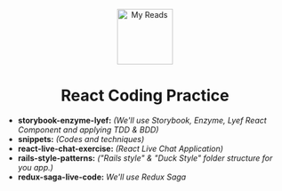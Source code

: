 <p align="center"><a target="\_blank" href="https://github.com/filipenatanael/react-coding-practice"><img width="100" src="https://cdn2.iconfinder.com/data/icons/designer-skills/128/react-512.png" alt="My Reads"></a></p>

<h1 align="center">React Coding Practice</h1>

- **storybook-enzyme-lyef:** *(We'll use Storybook, Enzyme, Lyef React Component and applying TDD & BDD)*
- **snippets:** *(Codes and techniques)*
- **react-live-chat-exercise:** *(React Live Chat Application)*
- **rails-style-patterns:** *("Rails style" & "Duck Style" folder structure  for you app.)*
- **redux-saga-live-code:** *We'll use Redux Saga*
